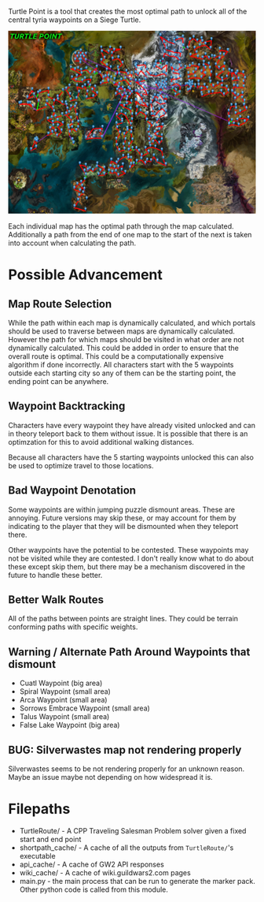 
Turtle Point is a tool that creates the most optimal path to unlock all of the
central tyria waypoints on a Siege Turtle.

![Turtle Point Logo](TurtlePoint.png)


Each individual map has the optimal path through the map calculated.
Additionally a path from the end of one map to the start of the next is taken
into account when calculating the path.


Possible Advancement
================================================================================

Map Route Selection
--------------------------------------------------------------------------------
While the path within each map is dynamically calculated, and which portals
should be used to traverse between maps are dynamically calculated. However the
path for which maps should be visited in what order are not dynamically
calculated. This could be added in order to ensure that the overall route is
optimal. This could be a computationally expensive algorithm if done
incorrectly. All characters start with the 5 waypoints outside each starting
city so any of them can be the starting point, the ending point can be anywhere.


Waypoint Backtracking
--------------------------------------------------------------------------------
Characters have every waypoint they have already visited unlocked and can in
theory teleport back to them without issue. It is possible that there is an
optimzation for this to avoid additional walking distances.

Because all characters have the 5 starting waypoints unlocked this can also be
used to optimize travel to those locations.


Bad Waypoint Denotation
--------------------------------------------------------------------------------
Some waypoints are within jumping puzzle dismount areas. These are annoying.
Future versions may skip these, or may account for them by indicating to the
player that they will be dismounted when they teleport there.

Other waypoints have the potential to be contested. These waypoints may not be
visited while they are contested. I don't really know what to do about these
except skip them, but there may be a mechanism discovered in the future to
handle these better.


Better Walk Routes
--------------------------------------------------------------------------------
All of the paths between points are straight lines. They could be terrain
conforming paths with specific weights.


Warning / Alternate Path Around Waypoints that dismount
--------------------------------------------------------------------------------
* Cuatl Waypoint (big area)
* Spiral Waypoint (small area)
* Arca Waypoint (small area)
* Sorrows Embrace Waypoint (small area)
* Talus Waypoint (small area)
* False Lake Waypoint (big area)


BUG: Silverwastes map not rendering properly
--------------------------------------------------------------------------------
Silverwastes seems to be not rendering properly for an unknown reason. Maybe an
issue maybe not depending on how widespread it is.


Filepaths
================================================================================
* TurtleRoute/ - A CPP Traveling Salesman Problem solver given a fixed start and end point
* shortpath_cache/ - A cache of all the outputs from `TurtleRoute/`'s executable
* api_cache/ - A cache of GW2 API responses
* wiki_cache/ - A cache of wiki.guildwars2.com pages
* main.py - the main process that can be run to generate the marker pack. Other python code is called from this module.
